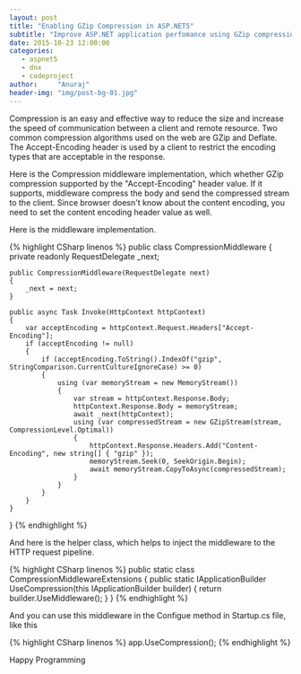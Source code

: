 ```yaml
---
layout: post
title: "Enabling GZip Compression in ASP.NET5"
subtitle: "Improve ASP.NET application perfomance using GZip compression middleware"
date: 2015-10-23 12:00:00
categories: 
   - aspnet5
   - dnx
   - codeproject
author:     "Anuraj"
header-img: "img/post-bg-01.jpg"
---
```

Compression is an easy and effective way to reduce the size and increase the speed of communication between a client and remote resource. Two common compression algorithms used on the web are GZip and Deflate. The Accept-Encoding header is used by a client to restrict the encoding types that are acceptable in the response.

Here is the Compression middleware implementation, which whether GZip compression supported by the "Accept-Encoding" header value. If it supports, middleware compress the body and send the compressed stream to the client. Since browser doesn't know about the content encoding, you need to set the content encoding header value as well. 

Here is the middleware implementation.

{% highlight CSharp linenos %}
public class CompressionMiddleware
{
    private readonly RequestDelegate _next;

    public CompressionMiddleware(RequestDelegate next)
    {
        _next = next;
    }

    public async Task Invoke(HttpContext httpContext)
    {
        var acceptEncoding = httpContext.Request.Headers["Accept-Encoding"];
        if (acceptEncoding != null)
        {
            if (acceptEncoding.ToString().IndexOf("gzip", StringComparison.CurrentCultureIgnoreCase) >= 0)
            {
                using (var memoryStream = new MemoryStream())
                {
                    var stream = httpContext.Response.Body;
                    httpContext.Response.Body = memoryStream;
                    await _next(httpContext);
                    using (var compressedStream = new GZipStream(stream, CompressionLevel.Optimal))
                    {
                        httpContext.Response.Headers.Add("Content-Encoding", new string[] { "gzip" });
                        memoryStream.Seek(0, SeekOrigin.Begin);
                        await memoryStream.CopyToAsync(compressedStream);
                    }
                }
            }
        }
    }
}
{% endhighlight %}

And here is the helper class, which helps to inject the middleware to the HTTP request pipeline.

{% highlight CSharp linenos %}
public static class CompressionMiddlewareExtensions
{
    public static IApplicationBuilder UseCompression(this IApplicationBuilder builder)
    {
        return builder.UseMiddleware<CompressionMiddleware>();
    }
}
{% endhighlight %}

And you can use this middleware in the Configue method in Startup.cs file, like this

{% highlight CSharp linenos %}
app.UseCompression();
{% endhighlight %}

Happy Programming 
